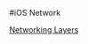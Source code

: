 #iOS Network

[Networking Layers](https://developer.apple.com/library/content/documentation/NetworkingInternet/Conceptual/NetworkingConcepts/NetworkingLayers/NetworkingLayers.html)


